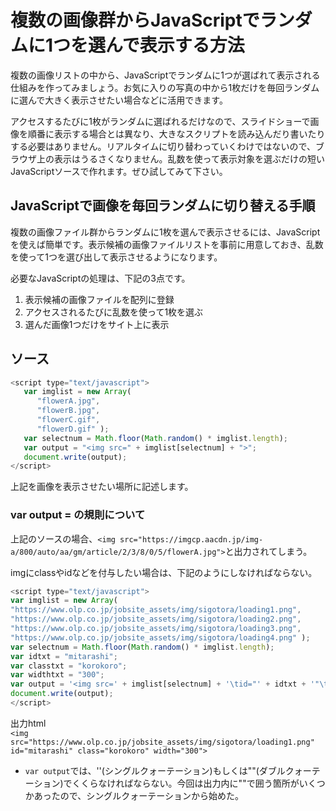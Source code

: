 # 複数の画像群からJavaScriptでランダムに1つを選んで表示する方法
複数の画像リストの中から、JavaScriptでランダムに1つが選ばれて表示される仕組みを作ってみましょう。お気に入りの写真の中から1枚だけを毎回ランダムに選んで大きく表示させたい場合などに活用できます。

アクセスするたびに1枚がランダムに選ばれるだけなので、スライドショーで画像を順番に表示する場合とは異なり、大きなスクリプトを読み込んだり書いたりする必要はありません。リアルタイムに切り替わっていくわけではないので、ブラウザ上の表示はうるさくなりません。乱数を使って表示対象を選ぶだけの短いJavaScriptソースで作れます。ぜひ試してみて下さい。

## JavaScriptで画像を毎回ランダムに切り替える手順
複数の画像ファイル群からランダムに1枚を選んで表示させるには、JavaScriptを使えば簡単です。表示候補の画像ファイルリストを事前に用意しておき、乱数を使って1つを選び出して表示させるようになります。

必要なJavaScriptの処理は、下記の3点です。

1. 表示候補の画像ファイルを配列に登録
1. アクセスされるたびに乱数を使って1枚を選ぶ
1. 選んだ画像1つだけをサイト上に表示

## ソース

~~~javascript
<script type="text/javascript">
   var imglist = new Array(
      "flowerA.jpg",
      "flowerB.jpg",
      "flowerC.gif",
      "flowerD.gif" );
   var selectnum = Math.floor(Math.random() * imglist.length);
   var output = "<img src=" + imglist[selectnum] + ">";
   document.write(output);
</script>
~~~

上記を画像を表示させたい場所に記述します。

### var output = の規則について
上記のソースの場合、`<img src="https://imgcp.aacdn.jp/img-a/800/auto/aa/gm/article/2/3/8/0/5/flowerA.jpg">`と出力されてしまう。

imgにclassやidなどを付与したい場合は、下記のようにしなければならない。

~~~javascript
<script type="text/javascript">
var imglist = new Array(
"https://www.olp.co.jp/jobsite_assets/img/sigotora/loading1.png",
"https://www.olp.co.jp/jobsite_assets/img/sigotora/loading2.png",
"https://www.olp.co.jp/jobsite_assets/img/sigotora/loading3.png",
"https://www.olp.co.jp/jobsite_assets/img/sigotora/loading4.png" );
var selectnum = Math.floor(Math.random() * imglist.length);
var idtxt = "mitarashi";
var classtxt = "korokoro";
var widthtxt = "300";
var output = '<img src=' + imglist[selectnum] + '\tid="' + idtxt + '"\tclass="' + classtxt + '"\twidth="' + widthtxt + '">';
document.write(output);
</script>
~~~

出力html  
`<img src="https://www.olp.co.jp/jobsite_assets/img/sigotora/loading1.png" id="mitarashi" class="korokoro" width="300">`


* `var output`では、''(シングルクォーテーション)もしくは""(ダブルクォーテーション)でくくらなければならない。今回は出力内に""で囲う箇所がいくつかあったので、シングルクォーテーションから始めた。
